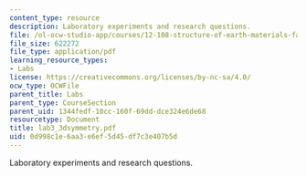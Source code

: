 ```yaml
---
content_type: resource
description: Laboratory experiments and research questions.
file: /ol-ocw-studio-app/courses/12-108-structure-of-earth-materials-fall-2004/0d998c1e6aa3e6ef5d45df7c3e407b5d_lab3_3dsymmetry.pdf
file_size: 622272
file_type: application/pdf
learning_resource_types:
- Labs
license: https://creativecommons.org/licenses/by-nc-sa/4.0/
ocw_type: OCWFile
parent_title: Labs
parent_type: CourseSection
parent_uid: 1344fedf-10cc-160f-69dd-dce324e6de68
resourcetype: Document
title: lab3_3dsymmetry.pdf
uid: 0d998c1e-6aa3-e6ef-5d45-df7c3e407b5d
---
```

Laboratory experiments and research questions.